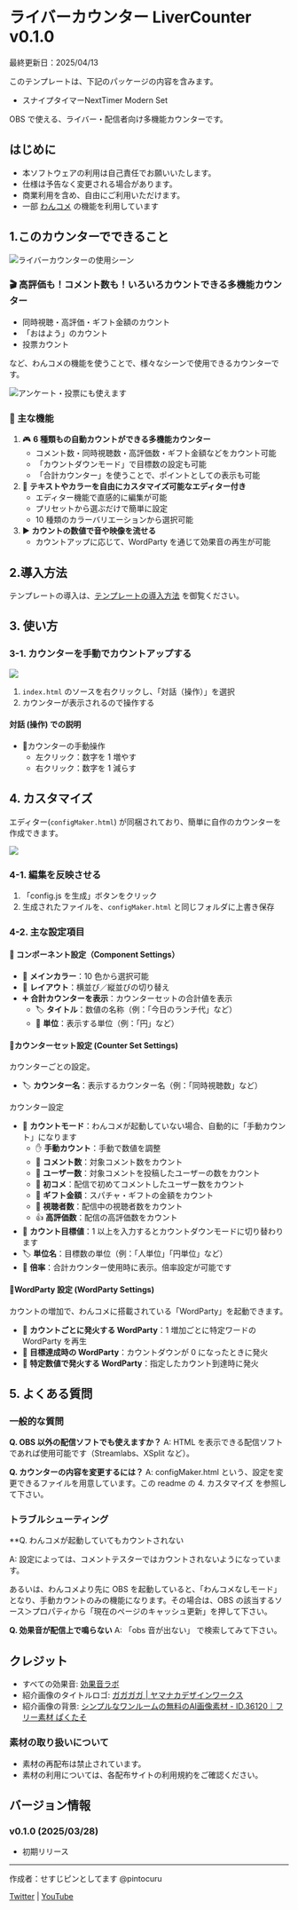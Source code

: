 # ライバーカウンター LiverCounter v0.1.0

最終更新日：2025/04/13

このテンプレートは、下記のパッケージの内容を含みます。

- スナイプタイマーNextTimer Modern Set

OBS で使える、ライバー・配信者向け多機能カウンターです。

## はじめに

- 本ソフトウェアの利用は自己責任でお願いいたします。
- 仕様は予告なく変更される場合があります。
- 商業利用を含め、自由にご利用いただけます。
- 一部 [わんコメ](https://onecomme.com/) の機能を利用しています

## 1.このカウンターでできること

![ライバーカウンターの使用シーン](images/1-1.jpg)

### 🎬 高評価も！コメント数も！いろいろカウントできる多機能カウンター

- 同時視聴・高評価・ギフト金額のカウント
- 「おはよう」のカウント
- 投票カウント

など、わんコメの機能を使うことで、様々なシーンで使用できるカウンターです。

![アンケート・投票にも使えます](images/1-3.jpg)

### 💬 主な機能

1. 🎮 **6 種類もの自動カウントができる多機能カウンター**
   - コメント数・同時視聴数・高評価数・ギフト金額などをカウント可能
   - 「カウントダウンモード」で目標数の設定も可能
   - 「合計カウンター」を使うことで、ポイントとしての表示も可能
2. 🎨 **テキストやカラーを自由にカスタマイズ可能なエディター付き**
   - エディター機能で直感的に編集が可能
   - プリセットから選ぶだけで簡単に設定
   - 10 種類のカラーバリエーションから選択可能
3. ▶️ **カウントの数値で音や映像を流せる**
   - カウントアップに応じて、WordParty を通じて効果音の再生が可能

## 2.導入方法

テンプレートの導入は、[テンプレートの導入方法](../install/readme_install.md) を御覧ください。

## 3. 使い方

### 3-1. カウンターを手動でカウントアップする

![](images/3-1.jpg)

1. `index.html` のソースを右クリックし、「対話（操作）」を選択
2. カウンターが表示されるので操作する

#### 対話 (操作) での説明

- 🎯カウンターの手動操作
  - 左クリック：数字を 1 増やす
  - 右クリック：数字を 1 減らす

## 4. カスタマイズ

エディター(`configMaker.html`) が同梱されており、簡単に自作のカウンターを作成できます。

![](images/4-1.png)

### 4-1. 編集を反映させる

1. 「config.js を生成」ボタンをクリック
2. 生成されたファイルを、`configMaker.html` と同じフォルダに上書き保存

### 4-2. 主な設定項目

#### 🧩 コンポーネント設定（Component Settings）

- 🎨 **メインカラー**：10 色から選択可能
- 📐 **レイアウト**：横並び／縦並びの切り替え
- ➕ **合計カウンターを表示**：カウンターセットの合計値を表示
	- 🏷️ **タイトル**：数値の名称（例：「今日のランチ代」など）
	- 🔢 **単位**：表示する単位（例：「円」など）

#### 🔢カウンターセット設定 (Counter Set Settings)

カウンターごとの設定。

- 🏷️ **カウンター名**：表示するカウンター名（例：「同時視聴数」など）

カウンター設定

- 🎯 **カウントモード**：わんコメが起動していない場合、自動的に「手動カウント」になります
    - ✋ **手動カウント**：手動で数値を調整
    - 💬 **コメント数**：対象コメント数をカウント
    - 👤 **ユーザー数**：対象コメントを投稿したユーザーの数をカウント
    - 🎉 **初コメ**：配信で初めてコメントしたユーザー数をカウント
    - 🎁 **ギフト金額**：スパチャ・ギフトの金額をカウント
    - 👀 **視聴者数**：配信中の視聴者数をカウント
    - 👍 **高評価数**：配信の高評価数をカウント
- 🎯 **カウント目標値**：1 以上を入力するとカウントダウンモードに切り替わります
- 🏷️ **単位名**：目標数の単位（例：「人単位」「円単位」など）
- 🧮 **倍率**：合計カウンター使用時に表示。倍率設定が可能です

#### 🎉WordParty 設定 (WordParty Settings)

カウントの増加で、わんコメに搭載されている「WordParty」を起動できます。

- 🔁 **カウントごとに発火する WordParty**：1 増加ごとに特定ワードの WordParty を再生
- 🎯 **目標達成時の WordParty**：カウントダウンが 0 になったときに発火
- 🎯 **特定数値で発火する WordParty**：指定したカウント到達時に発火

## 5. よくある質問

### 一般的な質問

**Q. OBS 以外の配信ソフトでも使えますか？**
A: HTML を表示できる配信ソフトであれば使用可能です（Streamlabs、XSplit など）。

**Q. カウンターの内容を変更するには？**
A: configMaker.html という、設定を変更できるファイルを用意しています。この readme の 4. カスタマイズ を参照して下さい。

### トラブルシューティング

\*\*Q. わんコメが起動していてもカウントされない

A: 設定によっては、コメントテスターではカウントされないようになっています。

あるいは、わんコメより先に OBS を起動していると、「わんコメなしモード」となり、手動カウントのみの機能になります。その場合は、OBS の該当するソース＞プロパティから「現在のページのキャッシュ更新」を押して下さい。

**Q. 効果音が配信上で鳴らない**
A: 「obs 音が出ない」 で検索してみて下さい。

## クレジット

- すべての効果音: [効果音ラボ](https://soundeffect-lab.info/)
- 紹介画像のタイトルロゴ: [ガガガガ | ヤマナカデザインワークス](https://ymnk-design.com/12-2/)
- 紹介画像の背景: [シンプルなワンルームの無料のAI画像素材 - ID.36120｜フリー素材 ぱくたそ](https://www.pakutaso.com/20230809229oneroomDIS.html)

### 素材の取り扱いについて

- 素材の再配布は禁止されています。
- 素材の利用については、各配布サイトの利用規約をご確認ください。

## バージョン情報

### v0.1.0 (2025/03/28)

- 初期リリース

---

作成者：せすじピンとしてます @pintocuru

[Twitter](https://twitter.com/pintocuru) | [YouTube](https://www.youtube.com/@pintocuru)

